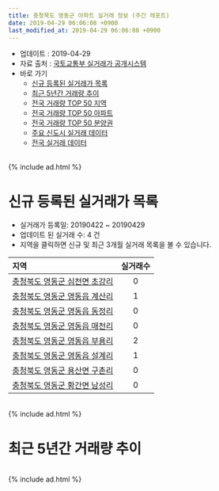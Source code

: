 ```yaml
---
title: 충청북도 영동군 아파트 실거래 정보 (주간 레포트)
date: 2019-04-29 06:06:08 +0900
last_modified_at: 2019-04-29 06:06:08 +0900
---
```


* 업데이트 : 2019-04-29
* 자료 출처 : [국토교통부 실거래가 공개시스템](http://rt.molit.go.kr)
* 바로 가기
    * [신규 등록된 실거래가 목록](#신규-등록된-실거래가-목록)
    * [최근 5년간 거래량 추이](#최근-5년간-거래량-추이)
    * [전국 거래량 TOP 50 지역](https://inasie.github.io/apt-trade-info/최근-3개월-전국에서-가장-거래가-많이-발생한-지역)
    * [전국 거래량 TOP 50 아파트](https://inasie.github.io/apt-trade-info/최근-3개월-전국에서-가장-거래가-많이-발생한-아파트)
    * [전국 거래량 TOP 50 분양권](https://inasie.github.io/apt-trade-info/최근-3개월-전국에서-가장-거래가-많이-발생한-분양권)
    * [주요 신도시 실거래 데이터](https://inasie.github.io/apt-trade-info/주요-신도시)
    * [전국 실거래 데이터](https://inasie.github.io/apt-trade-info/전국)

<br>
{% include ad.html %}
<br>

# 신규 등록된 실거래가 목록
* 실거래가 등록일: 20190422 ~ 20190429
* 업데이트 된 실거래 수: 4 건
* 지역을 클릭하면 신규 및 최근 3개월 실거래 목록을 볼 수 있습니다.


|지역|실거래수|
|:---|:---:|
|[충청북도 영동군 심천면 초강리](https://inasie.github.io/apt-trade-info/충청북도-영동군-심천면-초강리)|0|
|[충청북도 영동군 영동읍 계산리](https://inasie.github.io/apt-trade-info/충청북도-영동군-영동읍-계산리)|1|
|[충청북도 영동군 영동읍 동정리](https://inasie.github.io/apt-trade-info/충청북도-영동군-영동읍-동정리)|0|
|[충청북도 영동군 영동읍 매천리](https://inasie.github.io/apt-trade-info/충청북도-영동군-영동읍-매천리)|0|
|[충청북도 영동군 영동읍 부용리](https://inasie.github.io/apt-trade-info/충청북도-영동군-영동읍-부용리)|2|
|[충청북도 영동군 영동읍 설계리](https://inasie.github.io/apt-trade-info/충청북도-영동군-영동읍-설계리)|1|
|[충청북도 영동군 용산면 구촌리](https://inasie.github.io/apt-trade-info/충청북도-영동군-용산면-구촌리)|0|
|[충청북도 영동군 황간면 남성리](https://inasie.github.io/apt-trade-info/충청북도-영동군-황간면-남성리)|0|


<br>
{% include ad.html %}
<br>

# 최근 5년간 거래량 추이


<div style="width:100%;">
    <canvas id="deal_progress" height="200"></canvas>
</div>

<script>
new Chart(document.getElementById("deal_progress"), {
    type: 'line',
    data: {
        labels: ['201404','201405','201406','201407','201408','201409','201410','201411','201412','201501','201502','201503','201504','201505','201506','201507','201508','201509','201510','201511','201512','201601','201602','201603','201604','201605','201606','201607','201608','201609','201610','201611','201612','201701','201702','201703','201704','201705','201706','201707','201708','201709','201710','201711','201712','201801','201802','201803','201804','201805','201806','201807','201808','201809','201810','201811','201812','201901','201902','201903','201904'],
        datasets: [{
            label: '매매',
            pointRadius: 1,
            data: [13, 12, 7, 7, 6, 5, 17, 11, 13, 19, 5, 4, 12, 12, 5, 17, 8, 9, 14, 20, 35, 23, 20, 17, 58, 14, 18, 23, 32, 21, 25, 20, 17, 13, 22, 26, 7, 16, 16, 17, 24, 26, 20, 11, 9, 16, 12, 21, 24, 27, 9, 7, 8, 8, 9, 18, 40, 17, 14, 15, 4],
            borderColor: "rgba(255, 201, 14, 1)",
            backgroundColor: "rgba(255, 201, 14, 0.5)",
            fill: false,
            lineTension: 0
        },{
            label: '전월세',
            pointRadius: 1,
            data: [8, 6, 2, 4, 2, 2, 11, 7, 7, 16, 11, 6, 6, 5, 3, 3, 3, 2, 10, 5, 10, 10, 8, 10, 4, 11, 32, 10, 12, 11, 18, 15, 13, 16, 11, 5, 27, 7, 12, 7, 8, 13, 6, 13, 7, 9, 13, 11, 6, 6, 7, 3, 7, 7, 10, 10, 8, 10, 13, 6, 2],
            borderColor: "rgba(0, 141, 185, 1)",
            backgroundColor: "rgba(0, 141, 185, 0.5)",
            fill: false,
            lineTension: 0
        }
        ]
    },
    options: {
        responsive: true,
        title: {
            display: false
        },
        tooltips: {
            mode: 'index',
            intersect: false
        },
        hover: {
            mode: 'nearest',
            intersect: true
        },
        scales: {
            xAxes: [{
                display: true,
                scaleLabel: {
                    display: true,
                    labelString: '년/월'
                }
            }],
            yAxes: [{
                display: true,
                ticks: {
                    suggestedMin: 0,
                },
                scaleLabel: {
                    display: true,
                    labelString: '실거래 수'
                }
            }]
        }
    }
});

</script>


<br>
{% include ad.html %}
<br>


